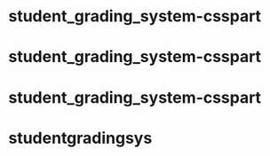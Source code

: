 # student_grading_system-csspart
# student_grading_system-csspart
# student_grading_system-csspart
# studentgradingsys
